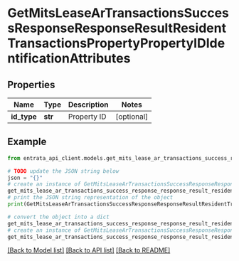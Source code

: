 # GetMitsLeaseArTransactionsSuccessResponseResponseResultResidentTransactionsPropertyPropertyIDIdentificationAttributes


## Properties

Name | Type | Description | Notes
------------ | ------------- | ------------- | -------------
**id_type** | **str** | Property ID | [optional] 

## Example

```python
from entrata_api_client.models.get_mits_lease_ar_transactions_success_response_response_result_resident_transactions_property_property_id_identification_attributes import GetMitsLeaseArTransactionsSuccessResponseResponseResultResidentTransactionsPropertyPropertyIDIdentificationAttributes

# TODO update the JSON string below
json = "{}"
# create an instance of GetMitsLeaseArTransactionsSuccessResponseResponseResultResidentTransactionsPropertyPropertyIDIdentificationAttributes from a JSON string
get_mits_lease_ar_transactions_success_response_response_result_resident_transactions_property_property_id_identification_attributes_instance = GetMitsLeaseArTransactionsSuccessResponseResponseResultResidentTransactionsPropertyPropertyIDIdentificationAttributes.from_json(json)
# print the JSON string representation of the object
print(GetMitsLeaseArTransactionsSuccessResponseResponseResultResidentTransactionsPropertyPropertyIDIdentificationAttributes.to_json())

# convert the object into a dict
get_mits_lease_ar_transactions_success_response_response_result_resident_transactions_property_property_id_identification_attributes_dict = get_mits_lease_ar_transactions_success_response_response_result_resident_transactions_property_property_id_identification_attributes_instance.to_dict()
# create an instance of GetMitsLeaseArTransactionsSuccessResponseResponseResultResidentTransactionsPropertyPropertyIDIdentificationAttributes from a dict
get_mits_lease_ar_transactions_success_response_response_result_resident_transactions_property_property_id_identification_attributes_from_dict = GetMitsLeaseArTransactionsSuccessResponseResponseResultResidentTransactionsPropertyPropertyIDIdentificationAttributes.from_dict(get_mits_lease_ar_transactions_success_response_response_result_resident_transactions_property_property_id_identification_attributes_dict)
```
[[Back to Model list]](../README.md#documentation-for-models) [[Back to API list]](../README.md#documentation-for-api-endpoints) [[Back to README]](../README.md)


